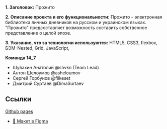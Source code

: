 **1. Заголовок:** Прожито

**2. Описание проекта и его функциональности:**  Прожито - электронная библиотека личных дневников на русском и украинском языках. "Прожито" предсоставляет возможность составить собственное представление о целой эпохе.

**3. Указание, что за технологии используются:** HTML5, CSS3, flexbox, БЭМ-Nested, Grid, JavaScript,

**Команда 14_7**
- Шувахин Анатолий @shvkn (Team Lead)
- Антон Шелоумов @asheloumov
- Сергей Горбунов @flikeset
- Дмитрий Суртаев @DimaSurtaev

## Ссылки
<a href="https://stelzf117.github.io/prozhitoOrg/">Github pages</a>
+ [🔗 Макет в Figma](https://www.figma.com/file/mN5Q5ksQRNM0ywdFGK1AyU/%D0%9F%D1%80%D0%BE%D0%B6%D0%B8%D1%82%D0%BE_%D0%B2%D0%B5%D0%B1%2B_update-19%2F07)
